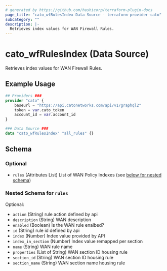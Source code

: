 ```yaml
---
# generated by https://github.com/hashicorp/terraform-plugin-docs
page_title: "cato_wfRulesIndex Data Source - terraform-provider-cato"
subcategory: ""
description: |-
  Retrieves index values for WAN Firewall Rules.
---
```


# cato_wfRulesIndex (Data Source)

Retrieves index values for WAN Firewall Rules.

## Example Usage

```terraform
## Providers ###
provider "cato" {
    baseurl = "https://api.catonetworks.com/api/v1/graphql2"
    token = var.cato_token
    account_id = var.account_id
}

### Data Source ###
data "cato_wfRulesIndex" "all_rules" {}
```

<!-- schema generated by tfplugindocs -->
## Schema

### Optional

- `rules` (Attributes List) List of WAN Policy Indexes (see [below for nested schema](#nestedatt--rules))

<a id="nestedatt--rules"></a>
### Nested Schema for `rules`

Optional:

- `action` (String) rule action defined by api
- `description` (String) WAN description
- `enabled` (Boolean) Is the WAN rule enalbed?
- `id` (String) rule id defined by api
- `index` (Number) Index value provided by API
- `index_in_section` (Number) Index value remapped per section
- `name` (String) WAN rule name
- `properties` (List of String) WAN section ID housing rule
- `section_id` (String) WAN section ID housing rule
- `section_name` (String) WAN section name housing rule
